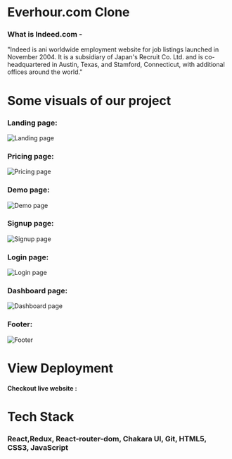 <h1>Everhour.com Clone</h1>



<h3>What is Indeed.com -</h3>
<p>"Indeed is ani worldwide employment website for job listings launched in November 2004. It is a subsidiary of Japan's Recruit Co. Ltd. and is co-headquartered in Austin, Texas, and Stamford, Connecticut, with additional offices around the world."</p>

</hr>



<h1>Some visuals of our project </h1>
 </hr>
 <h3>Landing page: </h3>
 <img src="https://user-images.githubusercontent.com/101813593/190867318-f317c582-659a-4787-899e-162e1dfaef53.png" alt="Landing page"/>

  <h3>Pricing page: </h3>
<img src="https://user-images.githubusercontent.com/101813593/190867388-61e0b4b1-e9e9-4b35-8e80-aec7e6a9f0a7.png" alt="Pricing page" />
  <h3>Demo page: </h3>
<img src="https://user-images.githubusercontent.com/101813593/190867422-d45eccf9-18a3-4b68-9214-2fb739f344b7.png" alt="Demo page" />
  <h3>Signup page: </h3>
<img src="https://user-images.githubusercontent.com/101813593/190867499-ccf32a4c-87b7-4614-9923-ae91035e6a7e.png" alt="Signup page" />

  <h3>Login page: </h3>
<img src="https://user-images.githubusercontent.com/101813593/190867529-79905a97-8827-46cb-8c96-b8405801b3ed.png" alt="Login page" />
  <h3>Dashboard page: </h3>
<img src="https://user-images.githubusercontent.com/101813593/190910505-e85354ef-bbc5-4808-b0f6-bf1dabb39df0.png" alt="Dashboard page" />


  <h3>Footer: </h3>
<img src="https://user-images.githubusercontent.com/101813593/187067413-b3f2123b-fbb5-4644-9132-8b9d0a0a7594.PNG" alt="Footer" />



<h1>View Deployment</h1>
</hr>
<h4>Checkout live website :</h4>
</hr>



  


</hr>
<h1>Tech Stack </h1>
<h3>React,Redux, React-router-dom, Chakara UI, Git,  HTML5, CSS3, JavaScript </h3>



